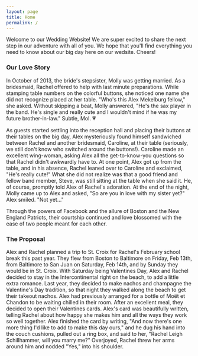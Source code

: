 ```yaml
---
layout: page
title: Home
permalink: /
---
```


Welcome to our Wedding Website! We are super excited to share the next step in our adventure with all of you. We hope that you'll find everything you need to know about our big day here on our wedsite. Cheers!

<div id="home-slideshow"> </div>

### Our Love Story

<div class='editable'>
In October of 2013, the bride's stepsister, Molly was getting married. As a bridesmaid, Rachel offered to help with last minute preparations. While stamping table numbers on the colorful buttons, she noticed one name she did not recognize placed at her table. "Who's this Alex Mekelburg fellow," she asked. Without skipping a beat, Molly answered, "He's the sax player in the band. He's single and really cute and I wouldn't mind if he was my future brother-in-law." Subtle, Mol. 💗

As guests started settling into the reception hall and placing their buttons at their tables on the big day, Alex mysteriously found himself sandwiched between Rachel and another bridesmaid, Caroline, at their table (seriously, we still don't know who switched around the buttons!). Caroline made an excellent wing-woman, asking Alex all the get-to-know-you questions so that Rachel didn't awkwardly have to. At one point, Alex got up from the table, and in his absence, Rachel leaned over to Caroline and exclaimed, "He's really cute!" What she did not realize was that a good friend and fellow band member, Steve, was still sitting at the table when she said it. He, of course, promptly told Alex of Rachel's adoration. At the end of the night, Molly came up to Alex and asked, "So are you in love with my sister yet?" Alex smiled. "Not yet..."

Through the powers of Facebook and the allure of Boston and the New England Patriots, their courtship continued and love blossomed with the ease of two people meant for each other.
</div>

### The Proposal

Alex and Rachel planned a trip to St. Croix for Rachel's February school break this past year. They flew from Boston to Baltimore on Friday, Feb 13th, from Baltimore to San Juan on Saturday, Feb 14th, and by Sunday they would be in St. Croix. With Saturday being Valentines Day, Alex and Rachel decided to stay in the Intercontinental right on the beach, to add a little extra romance. Last year, they decided to make nachos and champagne the Valentine's Day tradition, so that night they walked along the beach to get their takeout nachos. Alex had previously arranged for a bottle of Mo&euml;t et Chandon to be waiting chilled in their room. After an excellent meal, they decided to open their Valentines cards. Alex's card was beautifully written, telling Rachel about how happy she makes him and all the ways they work so well together. Alex finished the card by writing, "And now there's one more thing I'd like to add to make this day ours," and he dug his hand into the couch cushions, pulled out a ring box, and said to her, "Rachel Leigh Schillhammer, will you marry me?" Overjoyed, Rachel threw her arms around him and nodded "Yes," into his shoulder.